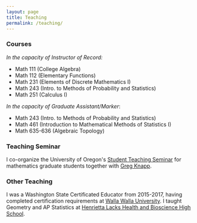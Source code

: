 ```yaml
---
layout: page
title: Teaching
permalink: /teaching/
---
```


### Courses

*In the capacity of Instructor of Record:*

* Math 111 (College Algebra)
* Math 112 (Elementary Functions)
* Math 231 (Elements of Discrete Mathematics I) 
* Math 243 (Intro. to Methods of Probability and Statistics)
* Math 251 (Calculus I)

*In the capacity of Graduate Assistant/Marker*: 

* Math 243 (Intro. to Methods of Probability and Statistics)
* Math 461 (Introduction to Mathematical Methods of Statistics I) 
* Math 635-636 (Algebraic Topology)

### Teaching Seminar

I co-organize the University of Oregon's [Student Teaching Seminar](https://math.uoregon.edu/seminars) for mathematics graduate students together with [Greg Knapp](https://pages.uoregon.edu/gknapp4/index.html). 

### Other Teaching 

I was a Washington State Certificated Educator from 2015-2017, having completed certification requirements at [Walla Walla University](https://www.wallawalla.edu/academics/areas-of-study/education-and-psychology/education/). I taught Geometry and AP Statistics at [Henrietta Lacks Health and Bioscience High School](https://sites.google.com/evergreenps.org/henrietta-lacks/home).